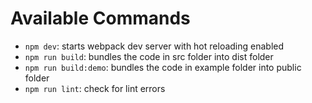 # Available Commands

- `npm dev`: starts webpack dev server with hot reloading enabled
- `npm run build`: bundles the code in src folder into dist folder
- `npm run build:demo`: bundles the code in example folder into public folder
- `npm run lint`: check for lint errors
